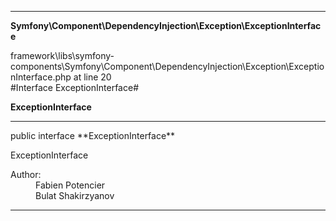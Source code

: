
- - -

**Symfony\Component\DependencyInjection\Exception\ExceptionInterface**
<div class="location">framework\libs\symfony-components\Symfony\Component\DependencyInjection\Exception\ExceptionInterface.php at line 20</div>
#Interface ExceptionInterface#

**ExceptionInterface**


- - -

<p class="signature">public  interface **ExceptionInterface**</p>

<div class="comment" id="overview_description"><p>ExceptionInterface</p></div>

<dl>
<dt>Author:</dt>
<dd>Fabien Potencier <fabien@symfony.com></dd>
<dd>Bulat Shakirzyanov <bulat@theopenskyproject.com></dd>
</dl>

- - -

